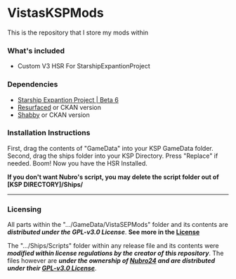 # VistasKSPMods
This is the repository that I store my mods within

### What's included
- Custom V3 HSR For StarshipExpantionProject


### Dependencies

- [Starship Expantion Project | Beta 6](https://github.com/Kari1407/Starship-Expansion-Project/releases/tag/v3.0.0-b6)
- [Resurfaced](https://github.com/Tantares/Resurfaced/releases/) or CKAN version
- [Shabby](https://github.com/KSPModdingLibs/Shabby/releases) or CKAN version

### Installation Instructions
First, drag the contents of "GameData" into your KSP GameData folder.
Second, drag the ships folder into your KSP Directory. Press "Replace" if needed.
Boom! Now you have the HSR Installed.

**If you don't want Nubro's script, you may delete the script folder out of [KSP DIRECTORY]/Ships/**

---

### Licensing

All parts within the ".../GameData/VistaSEPMods" folder and its contents are ***distributed under the GPL-v3.0 License***. **See more in the [License](https://github.com/vistastudios1/VistasKSPMods/blob/main/LICENSE)**

The ".../Ships/Scripts" folder within any release file and its contents were ***modified within license regulations by the creator of this repository***. The files however are ***under the ownership of [Nubro24](https://github.com/Nubro24/KSP_Starship-kOS-Interface/tree/main) and are distributed under their [GPL-v3.0 License](https://github.com/Nubro24/KSP_Starship-kOS-Interface/blob/main/LICENSE)***.
